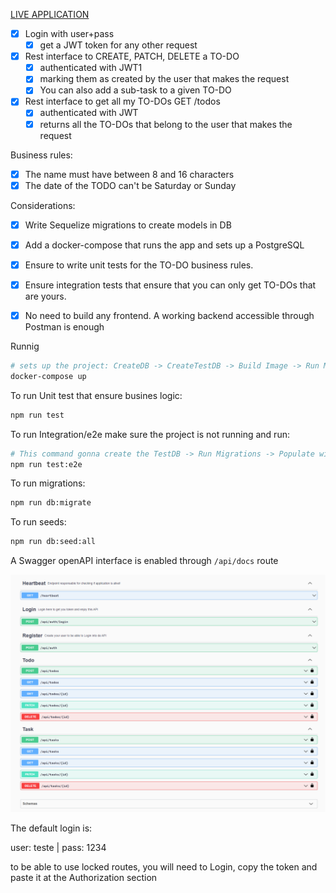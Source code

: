 [LIVE APPLICATION ](http://jarndev.com/api/docs/)

- [x] Login with user+pass
  - [x] get a JWT token for any other request
- [x] Rest interface to CREATE, PATCH, DELETE a  TO-DO
  - [x] authenticated with JWT1
  - [x] marking them as created by the user that makes the request
  - [x] You can also add a sub-task to a given TO-DO
- [x] Rest interface to get all my  TO-DOs GET /todos
  - [x] authenticated with JWT
  - [x] returns all the TO-DOs that belong to the user that makes the request
  	
Business rules:

- [x] The name must have between 8 and 16 characters
- [x] The date of the TODO can't be Saturday or Sunday

Considerations:

- [x] Write Sequelize migrations to create models in DB
- [x] Add a docker-compose that runs the app and sets up a PostgreSQL
- [x] Ensure to write unit tests for the TO-DO business rules.
- [x] Ensure integration tests that ensure that you can only get TO-DOs that are yours.
- [x] No need to build any frontend. A working backend accessible through  Postman is enough


Runnig 
```bash
# sets up the project: CreateDB -> CreateTestDB -> Build Image -> Run Migration ->  Run Seeds -> Start Server
docker-compose up
``` 

To run Unit test that ensure busines logic:
```bash
npm run test
```

To run Integration/e2e make sure the project is not running and run:
```bash
# This command gonna create the TestDB -> Run Migrations -> Populate with Seeds -> And run tests
npm run test:e2e
```

To run migrations:
```bash
npm run db:migrate
```

To run seeds:
```bash
npm run db:seed:all
```

A Swagger openAPI interface is enabled through ``/api/docs`` route

![Image](docs/swagger.PNG)

The default login is: 

user: teste | pass: 1234

to be able to use locked routes, you will need to Login, copy the token and paste it at the Authorization section